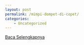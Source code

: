 ```yaml
---
layout: post
permalink: /mimpi-dompet-di-copet/
categories:
    - Uncategorized
---
```


[Baca Selengkapnya](/08)